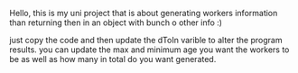 Hello, this is my uni project that is about generating workers 
information than returning then in an object with bunch o other info :) 

just copy the code and then update the dToIn varible to alter the program results.
you can update the max and minimum age you want the workers to be as well as how many in total do you want generated. 
